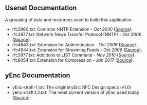 ## Usenet Documentation
A grouping of data and resources used to build this application.
* rfc2980.txt: Common NNTP Extension - *Oct 2000*  ([Source](https://tools.ietf.org/html/rfc2980)).
* rfc3977.txt: Network News Transfer Protocol (NNTP) - *Oct 2006* ([Source](https://tools.ietf.org/html/rfc3977)).
* rfc4643.txt: Extension for Authentication - *Oct 2006* ([Source](https://tools.ietf.org/html/rfc4643)).
* rfc4644.txt: Extension for Streaming Feeds - *Oct 2006* ([Source](https://tools.ietf.org/html/rfc4644)).
* rfc3977.txt: Additions to LIST Command - *Nov 2010* ([Source](https://tools.ietf.org/html/rfc3977)).
* rfc8054.txt: Extension for Compression - *Jan 2017* ([Source](https://tools.ietf.org/html/rfc8054)).

## yEnc Documentation
* yEnc-draft-1.txt: The original yEnc RFC Design specs (v1.0)
* yenc-draft.1.3.txt: The most current version of yEnc used today ([Source](https://raw.githubusercontent.com/benvanik/node-nntp/master/doc/rfcs/yenc-draft.1.3.txt)).
